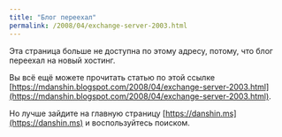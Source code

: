 ```yaml
---
title: "Блог переехал"
permalink: /2008/04/exchange-server-2003.html
---
```

Эта страница больше не доступна по этому адресу, потому, что блог переехал на новый хостинг.

Вы всё ещё можете прочитать статью по этой ссылке [https://mdanshin.blogspot.com/2008/04/exchange-server-2003.html](https://mdanshin.blogspot.com/2008/04/exchange-server-2003.html).

Но лучше зайдите на главную страницу [https://danshin.ms](https://danshin.ms) и воспользуйтесь поиском.